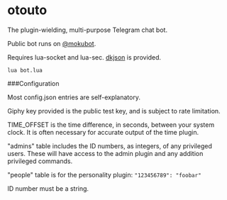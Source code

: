 # otouto

The plugin-wielding, multi-purpose Telegram chat bot.

Public bot runs on [@mokubot](http://telegram.me/mokubot).

Requires lua-socket and lua-sec. [dkjson](https://github.com/LuaDist/dkjson/) is provided.

`lua bot.lua`

###Configuration

Most config.json entries are self-explanatory.

Giphy key provided is the public test key, and is subject to rate limitation.

TIME_OFFSET is the time difference, in seconds, between your system clock. It is often necessary for accurate output of the time plugin.

"admins" table includes the ID numbers, as integers, of any privileged users. These will have access to the admin plugin and any addition privileged commands.

"people" table is for the personality plugin:
`"123456789": "foobar"`

ID number must be a string.
